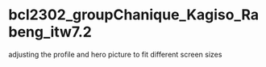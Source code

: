 # bcl2302_groupChanique_Kagiso_Rabeng_itw7.2
adjusting the profile and hero picture to fit different screen sizes
